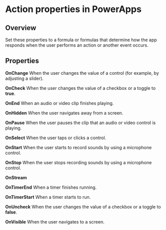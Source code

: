 <properties
    pageTitle="Action properties | Microsoft PowerApps"
    description="Reference material for properties such as OnSelect, OnChange, and OnVisible"
    services=""
    suite="powerapps"
    documentationCenter="na"
    authors="aftowen"
    manager="erikre"
    editor=""
    tags=""/>

<tags
   ms.service="powerapps"
   ms.devlang="na"
   ms.topic="article"
   ms.tgt_pltfrm="na"
   ms.workload="na"
   ms.date="03/07/2016"
   ms.author="anneta"/>

# Action properties in PowerApps #

## Overview ##
Set these properties to a formula or formulas that determine how the app responds when the user performs an action or another event occurs.

## Properties ##

**OnChange** When the user changes the value of a control (for example, by adjusting a slider).

**OnCheck** When the user changes the value of a checkbox or a toggle to **true**.

**OnEnd** When an audio or video clip finishes playing.

**OnHidden** When the user navigates away from a screen.

**OnPause** When the user pauses the clip that an audio or video control is playing.

**OnSelect** When the user taps or clicks a control.

**OnStart** When the user starts to record sounds by using a microphone control.

**OnStop** When the user stops recording sounds by using a microphone control.

**OnStream**

**OnTimerEnd** When a timer finishes running.

**OnTimerStart** When a timer starts to run.

**OnUncheck** When the user changes the value of a checkbox or a toggle to **false**.

**OnVisible** When the user navigates to a screen.
